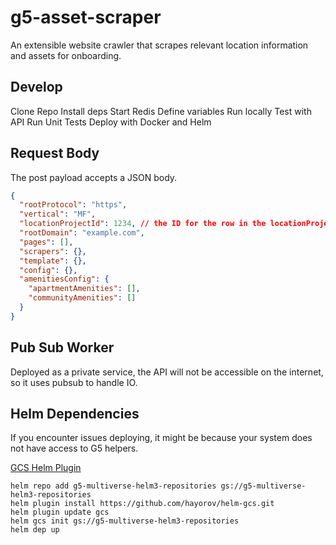 # g5-asset-scraper

An extensible website crawler that scrapes relevant location information and assets for onboarding.

## Develop

Clone Repo
Install deps
Start Redis
Define variables
Run locally
Test with API
Run Unit Tests
Deploy with Docker and Helm
## Request Body

The post payload accepts a JSON body.
``` json
{
  "rootProtocol": "https",
  "vertical": "MF",
  "locationProjectId": 1234, // the ID for the row in the locationProjects table of the Onboarder
  "rootDomain": "example.com",
  "pages": [],
  "scrapers": {},
  "template": {},
  "config": {},
  "amenitiesConfig": {
    "apartmentAmenities": [],
    "communityAmenities": []
  }
}

```
## Pub Sub Worker

Deployed as a private service, the API will not be accessible on the internet, so it uses pubsub to handle IO.


## Helm Dependencies

If you encounter issues deploying, it might be because your system does not have access to G5 helpers.

[GCS Helm Plugin](https://github.com/hayorov/helm-gcs)
``` console
helm repo add g5-multiverse-helm3-repositories gs://g5-multiverse-helm3-repositories
helm plugin install https://github.com/hayorov/helm-gcs.git
helm plugin update gcs
helm gcs init gs://g5-multiverse-helm3-repositories
helm dep up
```
